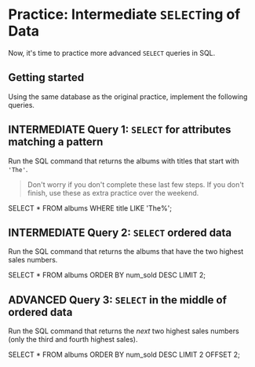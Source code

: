 # Practice: Intermediate `SELECT`ing of Data

Now, it's time to practice more advanced `SELECT` queries in SQL.

## Getting started

Using the same database as the original practice, implement the following
queries.

## INTERMEDIATE Query 1: `SELECT` for attributes matching a pattern

Run the SQL command that returns the albums with titles that start with `'The'`.

> Don't worry if you don't complete these last few steps. If you don't finish,
> use these as extra practice over the weekend.

SELECT * FROM albums
WHERE title LIKE 'The%';

## INTERMEDIATE Query 2: `SELECT` ordered data

Run the SQL command that returns the albums that have the two highest sales
numbers.

SELECT * FROM albums
ORDER BY num_sold DESC
LIMIT 2;


## ADVANCED Query 3: `SELECT` in the middle of ordered data

Run the SQL command that returns the *next* two highest sales numbers (only
the third and fourth highest sales).

SELECT * FROM albums
ORDER BY num_sold DESC
LIMIT 2 OFFSET 2;

